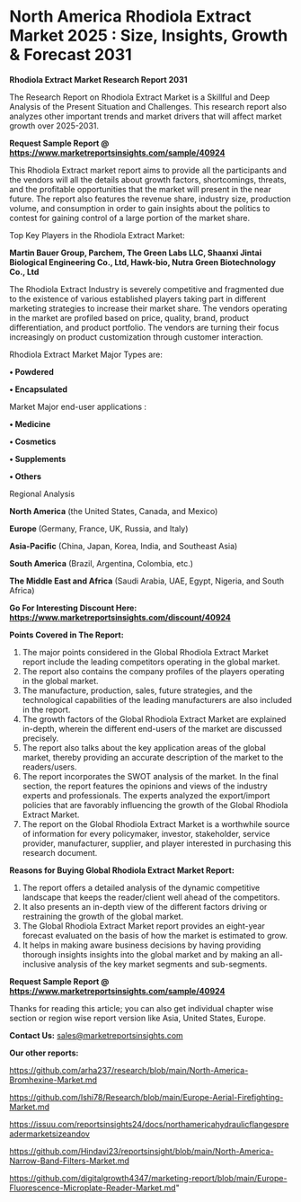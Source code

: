 # North America Rhodiola Extract Market 2025 : Size, Insights, Growth & Forecast 2031

<strong>Rhodiola Extract Market Research Report 2031</strong>

The Research Report on Rhodiola Extract Market is a Skillful and Deep Analysis of the Present Situation and Challenges. This research report also analyzes other important trends and market drivers that will affect market growth over 2025-2031.

<strong>Request Sample Report @ <a href=https://www.marketreportsinsights.com/sample/40924>https://www.marketreportsinsights.com/sample/40924</a></strong>

This Rhodiola Extract market report aims to provide all the participants and the vendors will all the details about growth factors, shortcomings, threats, and the profitable opportunities that the market will present in the near future. The report also features the revenue share, industry size, production volume, and consumption in order to gain insights about the politics to contest for gaining control of a large portion of the market share.

Top Key Players in the Rhodiola Extract Market:

<strong>Martin Bauer Group, Parchem, The Green Labs LLC, Shaanxi Jintai Biological Engineering Co., Ltd, Hawk-bio, Nutra Green Biotechnology Co., Ltd</strong>

The Rhodiola Extract Industry is severely competitive and fragmented due to the existence of various established players taking part in different marketing strategies to increase their market share. The vendors operating in the market are profiled based on price, quality, brand, product differentiation, and product portfolio. The vendors are turning their focus increasingly on product customization through customer interaction.

Rhodiola Extract Market Major Types are:

<strong>•  Powdered

•  Encapsulated</strong>

Market Major end-user applications :

<strong>•  Medicine

•  Cosmetics

•  Supplements

•  Others</strong>

Regional Analysis

</u><strong><b>North America</b></strong> (the United States, Canada, and Mexico)

<strong><b>Europe </b></strong>(Germany, France, UK, Russia, and Italy)

<strong><b>Asia-Pacific</b></strong> (China, Japan, Korea, India, and Southeast Asia)

<strong><b>South America</b></strong> (Brazil, Argentina, Colombia, etc.)

<strong><b>The Middle East and Africa</b></strong> (Saudi Arabia, UAE, Egypt, Nigeria, and South Africa)

<strong>Go For Interesting Discount Here: <a href=https://www.marketreportsinsights.com/discount/40924>https://www.marketreportsinsights.com/discount/40924</a></strong>

<strong>Points Covered in The Report:</strong>
<ol>
  <li>The major points considered in the Global Rhodiola Extract Market report include the leading competitors operating in the global market.</li>
  <li>The report also contains the company profiles of the players operating in the global market.</li>
  <li>The manufacture, production, sales, future strategies, and the technological capabilities of the leading manufacturers are also included in the report.</li>
  <li>The growth factors of the Global Rhodiola Extract Market are explained in-depth, wherein the different end-users of the market are discussed precisely.</li>
  <li>The report also talks about the key application areas of the global market, thereby providing an accurate description of the market to the readers/users.</li>
  <li>The report incorporates the SWOT analysis of the market. In the final section, the report features the opinions and views of the industry experts and professionals. The experts analyzed the export/import policies that are favorably influencing the growth of the Global Rhodiola Extract Market.</li>
  <li>The report on the Global Rhodiola Extract Market is a worthwhile source of information for every policymaker, investor, stakeholder, service provider, manufacturer, supplier, and player interested in purchasing this research document.</li>
</ol>
<strong>Reasons for Buying Global Rhodiola Extract Market Report:</strong>

<ol>
  <li>The report offers a detailed analysis of the dynamic competitive landscape that keeps the reader/client well ahead of the competitors.</li>
  <li>It also presents an in-depth view of the different factors driving or restraining the growth of the global market.</li>
  <li>The Global Rhodiola Extract Market report provides an eight-year forecast evaluated on the basis of how the market is estimated to grow.</li>
  <li>It helps in making aware business decisions by having providing thorough insights insights into the global market and by making an all-inclusive analysis of the key market segments and sub-segments.</li>
</ol>
<strong>Request Sample Report @ <a href=https://www.marketreportsinsights.com/sample/40924>https://www.marketreportsinsights.com/sample/40924</a></strong>


Thanks for reading this article; you can also get individual chapter wise section or region wise report version like Asia, United States, Europe.

<strong>Contact Us:</strong>
sales@marketreportsinsights.com

<strong>Our other reports:</strong>

<a href=https://github.com/arha237/research/blob/main/North-America-Bromhexine-Market.md>https://github.com/arha237/research/blob/main/North-America-Bromhexine-Market.md</a>

<a href=https://github.com/Ishi78/Research/blob/main/Europe-Aerial-Firefighting-Market.md>https://github.com/Ishi78/Research/blob/main/Europe-Aerial-Firefighting-Market.md</a>

<a href=https://issuu.com/reportsinsights24/docs/northamericahydraulicflangespreadermarketsizeandov>https://issuu.com/reportsinsights24/docs/northamericahydraulicflangespreadermarketsizeandov</a>

<a href=https://github.com/Hindavi23/reportsinsight/blob/main/North-America-Narrow-Band-Filters-Market.md>https://github.com/Hindavi23/reportsinsight/blob/main/North-America-Narrow-Band-Filters-Market.md</a>

<a href=https://github.com/digitalgrowth4347/marketing-report/blob/main/Europe-Fluorescence-Microplate-Reader-Market.md>https://github.com/digitalgrowth4347/marketing-report/blob/main/Europe-Fluorescence-Microplate-Reader-Market.md</a>"
